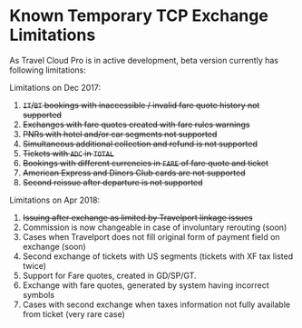 # Known Temporary TCP Exchange Limitations

As Travel Cloud Pro is in active development, beta version currently has following limitations:



Limitations on Dec 2017:

1. ~~`IT`/`BT` bookings with inaccessible / invalid fare quote history not supported~~
2. ~~Exchanges with fare quotes created with fare rules warnings~~
3. ~~PNRs with hotel and/or car segments not supported~~
4. ~~Simultaneous additional collection and refund is not supported~~
5. ~~Tickets with `ADC` in `TOTAL`~~
6. ~~Bookings with different currencies in `FARE` of fare quote and ticket~~
7. ~~American Express and Diners Club cards are not supported~~
8. ~~Second reissue after departure is not supported~~

Limitations on Apr 2018:

1. ~~Issuing after exchange as limited by Travelport linkage issues~~
2. Commission is now changeable in case of involuntary rerouting \(soon\)
3. Cases when Travelport does not fill original form of payment field on exchange \(soon\)
4. Second exchange of tickets with US segments \(tickets with XF tax listed twice\)
5. Support for Fare quotes, created in GD/SP/GT.
6. Exchange with fare quotes, generated by system having incorrect symbols
7. Cases with second exchange when taxes information not fully available from ticket \(very rare case\)



